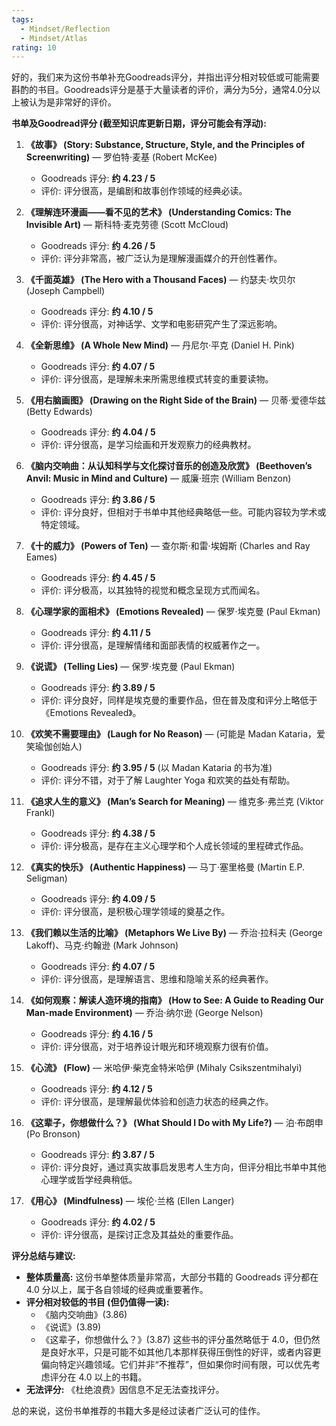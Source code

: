 ```yaml
---
tags:
  - Mindset/Reflection
  - Mindset/Atlas
rating: 10
---
```

好的，我们来为这份书单补充Goodreads评分，并指出评分相对较低或可能需要斟酌的书目。Goodreads评分是基于大量读者的评价，满分为5分，通常4.0分以上被认为是非常好的评价。

**书单及Goodread评分 (截至知识库更新日期，评分可能会有浮动):**

1.  **《故事》 (Story: Substance, Structure, Style, and the Principles of Screenwriting)** — 罗伯特·麦基 (Robert McKee)
    *   Goodreads 评分: **约 4.23 / 5**
    *   评价: 评分很高，是编剧和故事创作领域的经典必读。

2.  **《理解连环漫画——看不见的艺术》 (Understanding Comics: The Invisible Art)** — 斯科特·麦克劳德 (Scott McCloud)
    *   Goodreads 评分: **约 4.26 / 5**
    *   评价: 评分非常高，被广泛认为是理解漫画媒介的开创性著作。

3.  **《千面英雄》 (The Hero with a Thousand Faces)** — 约瑟夫·坎贝尔 (Joseph Campbell)
    *   Goodreads 评分: **约 4.10 / 5**
    *   评价: 评分很高，对神话学、文学和电影研究产生了深远影响。

4.  **《全新思维》 (A Whole New Mind)** — 丹尼尔·平克 (Daniel H. Pink)
    *   Goodreads 评分: **约 4.07 / 5**
    *   评价: 评分很高，是理解未来所需思维模式转变的重要读物。

5.  **《用右脑画图》 (Drawing on the Right Side of the Brain)** — 贝蒂·爱德华兹 (Betty Edwards)
    *   Goodreads 评分: **约 4.04 / 5**
    *   评价: 评分很高，是学习绘画和开发观察力的经典教材。

6.  **《脑内交响曲：从认知科学与文化探讨音乐的创造及欣赏》 (Beethoven’s Anvil: Music in Mind and Culture)** — 威廉·班宗 (William Benzon)
    *   Goodreads 评分: **约 3.86 / 5**
    *   评价: 评分良好，但相对于书单中其他经典略低一些。可能内容较为学术或特定领域。

7.  **《十的威力》 (Powers of Ten)** — 查尔斯·和雷·埃姆斯 (Charles and Ray Eames)
    *   Goodreads 评分: **约 4.45 / 5**
    *   评价: 评分极高，以其独特的视觉和概念呈现方式而闻名。

8.  **《心理学家的面相术》 (Emotions Revealed)** — 保罗·埃克曼 (Paul Ekman)
    *   Goodreads 评分: **约 4.11 / 5**
    *   评价: 评分很高，是理解情绪和面部表情的权威著作之一。

9.  **《说谎》 (Telling Lies)** — 保罗·埃克曼 (Paul Ekman)
    *   Goodreads 评分: **约 3.89 / 5**
    *   评价: 评分良好，同样是埃克曼的重要作品，但在普及度和评分上略低于《Emotions Revealed》。

10. **《欢笑不需要理由》 (Laugh for No Reason)** — (可能是 Madan Kataria，爱笑瑜伽创始人)
    *   Goodreads 评分: **约 3.95 / 5** (以 Madan Kataria 的书为准)
    *   评价: 评分不错，对于了解 Laughter Yoga 和欢笑的益处有帮助。

11. **《追求人生的意义》 (Man’s Search for Meaning)** — 维克多·弗兰克 (Viktor Frankl)
    *   Goodreads 评分: **约 4.38 / 5**
    *   评价: 评分极高，是存在主义心理学和个人成长领域的里程碑式作品。

12. **《真实的快乐》 (Authentic Happiness)** — 马丁·塞里格曼 (Martin E.P. Seligman)
    *   Goodreads 评分: **约 4.09 / 5**
    *   评价: 评分很高，是积极心理学领域的奠基之作。

13. **《我们赖以生活的比喻》 (Metaphors We Live By)** — 乔治·拉科夫 (George Lakoff)、马克·约翰逊 (Mark Johnson)
    *   Goodreads 评分: **约 4.07 / 5**
    *   评价: 评分很高，是理解语言、思维和隐喻关系的经典著作。


15. **《如何观察：解读人造环境的指南》 (How to See: A Guide to Reading Our Man-made Environment)** — 乔治·纳尔逊 (George Nelson)
    *   Goodreads 评分: **约 4.16 / 5**
    *   评价: 评分很高，对于培养设计眼光和环境观察力很有价值。

16. **《心流》 (Flow)** — 米哈伊·柴克金特米哈伊 (Mihaly Csikszentmihalyi)
    *   Goodreads 评分: **约 4.12 / 5**
    *   评价: 评分很高，是理解最优体验和创造力状态的经典之作。

17. **《这辈子，你想做什么？》 (What Should I Do with My Life?)** — 泊·布朗申 (Po Bronson)
    *   Goodreads 评分: **约 3.87 / 5**
    *   评价: 评分良好，通过真实故事启发思考人生方向，但评分相比书单中其他心理学或哲学经典稍低。

18. **《用心》 (Mindfulness)** — 埃伦·兰格 (Ellen Langer)
    *   Goodreads 评分: **约 4.02 / 5**
    *   评价: 评分很高，是探讨正念及其益处的重要作品。

**评分总结与建议:**

*   **整体质量高:** 这份书单整体质量非常高，大部分书籍的 Goodreads 评分都在 4.0 分以上，属于各自领域的经典或重要著作。
*   **评分相对较低的书目 (但仍值得一读):**
    *   《脑内交响曲》(3.86)
    *   《说谎》(3.89)
    *   《这辈子，你想做什么？》(3.87)
    这些书的评分虽然略低于 4.0，但仍然是良好水平，只是可能不如其他几本那样获得压倒性的好评，或者内容更偏向特定兴趣领域。它们并非“不推荐”，但如果你时间有限，可以优先考虑评分在 4.0 以上的书籍。
*   **无法评分:** 《杜绝浪费》因信息不足无法查找评分。

总的来说，这份书单推荐的书籍大多是经过读者广泛认可的佳作。